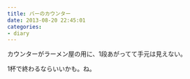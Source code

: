 ```yaml
---
title: バーのカウンター
date: 2013-08-20 22:45:01
categories:
- diary
---
```


カウンターがラーメン屋の用に、1段あがってて手元は見えない。

1杯で終わるならいいかも。ね。
